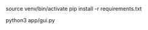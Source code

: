 <!-- RUN THIS CMD FOR THE FIRST TIME INSTALL THE APP -->
source venv/bin/activate
pip install -r requirements.txt
<!-- RUN THE APP  -->
python3 app/gui.py